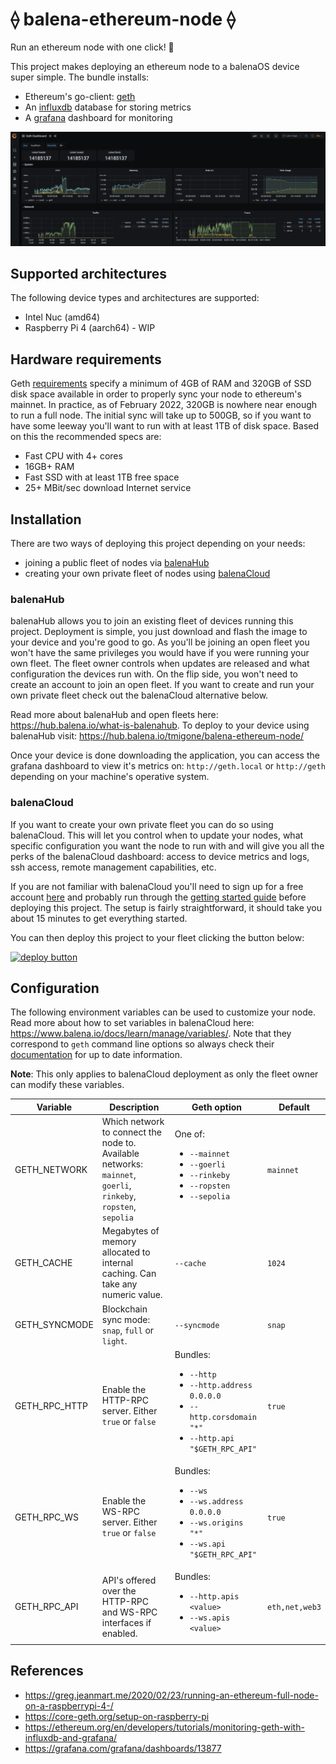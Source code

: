 # ⟠ balena-ethereum-node ⟠

Run an ethereum node with one click! 🚀

This project makes deploying an ethereum node to a balenaOS device super simple. The bundle installs:
- Ethereum's go-client: [geth](https://geth.ethereum.org/)
- An [influxdb](https://www.influxdata.com/) database for storing metrics
- A [grafana](https://grafana.com/) dashboard for monitoring

![dashboard](assets/dashboard.png)

## Supported architectures

The following device types and architectures are supported:
- Intel Nuc (amd64)
- Raspberry Pi 4 (aarch64) - WIP

## Hardware requirements

Geth [requirements](https://docs.ethhub.io/using-ethereum/ethereum-clients/geth/) specify a minimum of 4GB of RAM and 320GB of SSD disk space available in order to properly sync your node to ethereum's mainnet. In practice, as of February 2022, 320GB is nowhere near enough to run a full node. The initial sync will take up to 500GB, so if you want to have some leeway you'll want to run with at least 1TB of disk space. Based on this the recommended specs are:
- Fast CPU with 4+ cores
- 16GB+ RAM
- Fast SSD with at least 1TB free space
- 25+ MBit/sec download Internet service



## Installation

There are two ways of deploying this project depending on your needs:
- joining a public fleet of nodes via [balenaHub](https://hub.balena.io)
- creating your own private fleet of nodes using [balenaCloud](https://www.balena.io/cloud/)

### balenaHub

balenaHub allows you to join an existing fleet of devices running this project. Deployment is simple, you just download and flash the image to your device and you're good to go. As you'll be joining an open fleet you won't have the same privileges you would have if you were running your own fleet. The fleet owner controls when updates are released and what configuration the devices run with. On the flip side, you won't need to create an account to join an open fleet. If you want to create and run your own private fleet check out the balenaCloud alternative below.

Read more about balenaHub and open fleets here: https://hub.balena.io/what-is-balenahub.
To deploy to your device using balenaHub visit: https://hub.balena.io/tmigone/balena-ethereum-node/

Once your device is done downloading the application, you can access the grafana dashboard to view it's metrics on: `http://geth.local` or `http://geth` depending on your machine's operative system.

### balenaCloud

If you want to create your own private fleet you can do so using balenaCloud. This will let you control when to update your nodes, what specific configuration you want the node to run with and will give you all the perks of the balenaCloud dashboard: access to device metrics and logs, ssh access, remote management capabilities, etc. 

If you are not familiar with balenaCloud you'll need to sign up for a free account [here](https://dashboard.balena-cloud.com/signup) and probably run through the [getting started guide](https://www.balena.io/docs/learn/getting-started/raspberrypi3/nodejs/) before deploying this project. The setup is fairly straightforward, it should take you about 15 minutes to get everything started.

You can then deploy this project to your fleet clicking the button below:

[![deploy button](https://balena.io/deploy.svg)](https://dashboard.balena-cloud.com/deploy?repoUrl=https://github.com/tmigone/balena-ethereum-node&defaultDeviceType=intel-nuc)


## Configuration

The following environment variables can be used to customize your node. Read more about how to set variables in balenaCloud here: https://www.balena.io/docs/learn/manage/variables/. Note that they correspond to `geth` command line options so always check their [documentation](https://geth.ethereum.org/docs/interface/command-line-options) for up to date information.

__Note__: This only applies to balenaCloud deployment as only the fleet owner can modify these variables.

| Variable  | Description | Geth option | Default |
| ------------- | ------------- | ------------- | ------------- |
| GETH_NETWORK | Which network to connect the node to. Available networks: `mainnet`, `goerli`, `rinkeby`, `ropsten`, `sepolia` | One of: <ul><li>`--mainnet`</li><li>`--goerli`</li><li>`--rinkeby`</li><li>`--ropsten`</li><li>`--sepolia`</li></ul> | `mainnet` |
| GETH_CACHE | Megabytes of memory allocated to internal caching. Can take any numeric value. | `--cache` | `1024` |
| GETH_SYNCMODE | Blockchain sync mode: `snap`, `full` or `light`. | `--syncmode` | `snap` |
| GETH_RPC_HTTP | Enable the HTTP-RPC server. Either `true` or `false` | Bundles: <ul><li>`--http`</li><li>`--http.address 0.0.0.0`</li><li>`--http.corsdomain "*"`</li><li>`--http.api "$GETH_RPC_API"`</li></ul> | `true` |
| GETH_RPC_WS | Enable the WS-RPC server. Either `true` or `false` | Bundles: <ul><li>`--ws`</li><li>`--ws.address 0.0.0.0`</li><li>`--ws.origins "*"`</li><li>`--ws.api "$GETH_RPC_API"`</li></ul> | `true` |
| GETH_RPC_API |  API's offered over the HTTP-RPC and WS-RPC interfaces if enabled. | Bundles: <ul><li>`--http.apis <value>`</li><li>`--ws.apis <value>`</li></ul> | `eth,net,web3` |


## References
- https://greg.jeanmart.me/2020/02/23/running-an-ethereum-full-node-on-a-raspberrypi-4-/
- https://core-geth.org/setup-on-raspberry-pi
- https://ethereum.org/en/developers/tutorials/monitoring-geth-with-influxdb-and-grafana/
- https://grafana.com/grafana/dashboards/13877